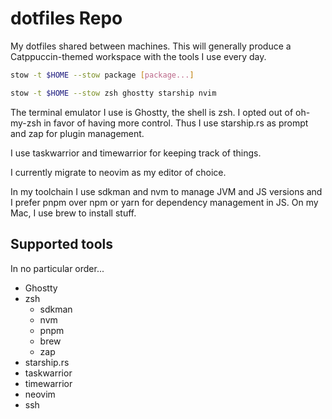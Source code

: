 # dotfiles Repo

My dotfiles shared between machines. This will generally produce a Catppuccin-themed workspace with the tools I use every day.

```bash
stow -t $HOME --stow package [package...]
```

```bash
stow -t $HOME --stow zsh ghostty starship nvim
```


The terminal emulator I use is Ghostty, the shell is zsh. I opted out of oh-my-zsh in favor of having more control.
Thus I use starship.rs as prompt and zap for plugin management.

I use taskwarrior and timewarrior for keeping track of things.

I currently migrate to neovim as my editor of choice.

In my toolchain I use sdkman and nvm to manage JVM and JS versions and I prefer pnpm over npm or yarn for dependency management in JS.
On my Mac, I use brew to install stuff.

## Supported tools

In no particular order...

- Ghostty
- zsh
  - sdkman
  - nvm
  - pnpm
  - brew
  - zap
- starship.rs
- taskwarrior
- timewarrior
- neovim
- ssh
